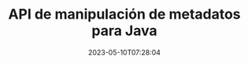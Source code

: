 ---
############################# Static ############################
layout: "product"
date: 2023-05-10T07:28:04
draft: false

product: "Metadata"
product_tag: "metadata"
platform: "Java"
platform_tag: "java"

############################# Head ############################
head_title: "API de metadatos de Java: ver, leer, exportar, editar, eliminar metadatos de documentos"
head_description: "API de metadatos de Java para ver, leer, editar, analizar, buscar, eliminar, comparar y exportar metadatos de documentos PDF Word Excel PPTX Outlook Visio Audio Video & Image."

############################# Header ############################
title: "API de manipulación de metadatos para Java"
description: "Desarrolle aplicaciones Java para crear, ver, acceder, actualizar, eliminar, buscar, comparar, reemplazar y exportar metadatos de documentos populares y formatos de imagen."
button:
    enable: true

############################# SubMenu ############################
submenu:
    enable: true
    
    left:
        img_alt: "GroupDocs.Metadata for Java"
        image: "https://www.groupdocs.cloud/templates/groupdocs/images/product-logos/groupdocs-metadata-java.png"
        product: "GroupDocs.Metadata"
        platform: "Java"
        
    middle:
        button:
            # button loop
            - link: "#overview"
              text: "Visión general"

            # button loop
            - link: "#features"
              text: "Características"

            # button loop
            - link: "#support"
              text: "Apoyo"

            # button loop
            - link: "https://products.groupdocs.app/metadata"
              text: "Demo en vivo"

            # button loop
            - link: "https://purchase.groupdocs.com/pricing/metadata/java"
              text: "Precios"

    right:
        link_download: "https://downloads.groupdocs.com/metadata"
        link_learn: "https://docs.groupdocs.com/metadata/java/"
        link_buy: "https://purchase.groupdocs.com"

############################# Overview ############################
overview:
    enable: true
    content: |
      GroupDocs.Metadata para Java es una API avanzada de administración de metadatos para manipular información de metadatos de documentos, imágenes, archivos, torrents y otros formatos de archivo. Los desarrolladores ahora pueden mejorar la funcionalidad de sus aplicaciones Java al incorporar fácilmente funciones de visualización, modificación, eliminación, extracción, búsqueda, comparación, reemplazo y exportación de metadatos dentro de todos los formatos de documentos comerciales populares, como PDF, Microsoft Office Word, hojas de cálculo de Excel, presentaciones de PowerPoint y diapositivas, correos electrónicos de Outlook, proyectos, diagramas de Visio, OneNote, imágenes, AutoCAD, Photoshop, audio, video, fuentes OpenType y metarchivos.  

      La biblioteca de metadatos de Java le ofrece funciones como búsqueda de metadatos, reemplazo de propiedades de metadatos, comparación de metadatos de formatos de archivo admitidos para identificar similitudes y diferencias. También puede editar o modificar los metadatos para una mejor gestión de la información y exportar la información de los metadatos recuperados a un archivo de Excel, un archivo CSV y un conjunto de datos. La API ofrece soporte integral para trabajar con todos los estándares de metadatos comúnmente utilizados, como propiedades de metadatos integradas, XMP, EXIF ​​y personalizadas dentro de los formatos de documentos admitidos.

      GroupDocs.Metadata para Java es compatible con todas las versiones de Java y es compatible con los sistemas operativos populares (Windows, Linux, MacOS) que pueden ejecutar el tiempo de ejecución de Java.
    tabs:
      enable: true
      
      ## TAB ONE ##
      tab_one:
        description: |
          A continuación se muestra una descripción general de GroupDocs.Metadata para Java:
      
        left:
          enable: true
          icon: "fas fa-file-image"
          title: "Trabajar con imágenes"
          content: |
            * Metadatos XMP
            * Metadatos EXIF
            * Metadatos IPTC-IIM
            * Metadatos PSD
            * Metadatos CAD
            * Analizar etiquetas IFD adicionales
        
        right:
          enable: true
          icon: "fab fa-html5"
          title: "Trabajar con audio y video"
          content: |
            * Detección de formato MP3 en tiempo de ejecución
            * Leer Letras3 Etiqueta
            * Leer información de audio MPEG
            * Leer información de encabezado AVI
            * Leer subtítulos de Matroska
            * Exportar datos a Excel o CSV
      
      ## TAB TWO ##
      tab_two:
        description: |
          GroupDocs.Metadata para Java admite lo siguiente [formatos de archivos de documentos](https://docs.groupdocs.com/metadata/java/supported-document-formats/):

        left:
          enable: true
          table:
            # table loop
            - title: "oficina de microsoft"
              content: |
                * **Word:** DOC, DOCX, DOCM, DOT, DOTX, DOTM, RTF, TXT
                * **Excel:** XLS, XLSX, XLSM, XLSB, XLTM, XLT, XLTM, XLTX, XLAM, SXC, SpreadsheetML
                * **PowerPoint:** PPT, PPTX, PPS, PPSX, PPSM, POT, POTM, POTX, PPTM
                * **Visio:** VSD, VDX, VSS, VSSX, VSX, VST, VSTX, VTX, VSDX, VDW, VSTM, VSSM, VSDM
                * **Project:** MPP
                * **Outlook:** MSG, EML, EMLX, PST, OST
                * **OneNote:** ONE

        right:
          enable: true
          table:
            # table loop
            - title: "Otros formatos"
              content: |
                * **OpenDocument**: ODT, ODS
                * **Portable**: PDF
                * **Photoshop**: PSD
                * **AutoCAD**: DWG, DXF
                * **Audio**:  MP3, WAV
                * **Video**: AVI, MOV, QT, FLV
                * **Metafiles**: EMF, WMF
                * **vCard**: VCF, VCR
                * **Imágenes**: JPG, JPEG, JPE, JP2, PNG, GIF, TIFF, WebP, BMP, DJVU, DJV, DICOM
                * **Matroska Media Container**: MKV, MKA, MK3D, WEBM
                * **Fuentes OpenType**: OTF, OTC, TTF, TTC
                * **Otros**: EPUB, ZIP, TORRENT, ASF

      ## TAB THREE ##
      tab_three:
        description: |
          GroupDocs.Metadata para .NET es compatible con los siguientes sistemas operativos, marcos y administradores de paquetes:
        
        left:
          enable: true
          table:
            # table loop
            - icon: "fab fa-windows"
              title: "Sistemas operativos"
              content: |
                * Escritorio de Windows
                * Servidor de windows
                * Windows Azure
                * linux

            # table loop
            - icon: "fas fa-code"
              title: "Marcos compatibles"
              content: |
                * .NET Framework 2.0 o superior

        right:
          enable: true
          table:
            # table loop
            - icon: "fas fa-cogs"
              title: "Administradores de paquetes"
              content: |
                * NuGet
                {tabs.tab_three.right.content.line_2}
                {tabs.tab_three.right.content.line_3}
            # table loop
            - icon: "fas fa-tools"
              title: "Entornos de desarrollo"
              content: |
                *Microsoft Visual Studio

############################# Features ############################
features:
    enable: true
    title: "Funciones de GroupDocs.Metadata para Java"

    feature:
      # feature loop
      - icon: "fas fa-copy"
        content: "Manipule metadatos integrados y personalizados y obtenga metadatos de formatos de archivo y torrents"
       
      # feature loop
      - icon: "fas fa-eye"
        content: "Acceda y elimine datos ocultos en Microsoft Word, Excel, PowerPoint y PDF"

      # feature loop
      - icon: "fas fa-bolt"
        content: "Detectar tipo de archivo de documento en tiempo de ejecución"
      
      # feature loop
      - icon: "fas fa-file-powerpoint"
        content: "Identificar/eliminar firmas digitales en Word, Excel, PDF"

      # feature loop
      - icon: "fas fa-code"
        content: "Detecte la protección con contraseña de documentos en Word, Excel, PowerPoint y PDF"

      # feature loop
      - icon: "fas fa-cloud"
        content: "Obtener miniaturas y vistas previas de imágenes de formatos admitidos y compatibilidad con contenedores multimedia Matroska"

      # feature loop
      - icon: "fas fa-remove-format"
        content: "Extraer metadatos de texto de archivos de imagen PNG"

      # feature loop
      - icon: "fas fa-comment-slash"
        content: "Admite la enumeración de cualquier tipo de metadatos y lectura de metadatos de archivos de fuentes OpenType"

      # feature loop
      - icon: "fas fa-location-arrow"
        content: "Lea la propiedad de metadatos usando la clave definida para cualquier formato admitido"

      # feature loop
      - icon: "fas fa-border-all"
        content: "Obtener/eliminar metadatos de mensajes de correo electrónico y eliminar archivos adjuntos"

      # feature loop
      - icon: "fas fa-wrench"
        content: "Lea subtítulos de Matroska y recupere metadatos de archivos de audio y video"

      # feature loop
      - icon: "fas fa-columns"
        content: "Genere vistas previas de imágenes para archivos EPUB, CAD, EML y MSG"

      # feature loop
      - icon: "fas fa-file-word"
        content: "Identificar diferencias o similitudes en metadatos de formatos admitidos por comparación"

      # feature loop
      - icon: "fas fa-envelope"
        content: "Propiedades de búsqueda de metadatos de documentos, EXIF ​​y XMP"

      # feature loop
      - icon: "fas fa-print"
        content: "Reemplace las propiedades de metadatos de Word, Excel, PowerPoint y PDF"

      # feature loop
      - icon: "fas fa-file-archive"
        content: "Exportar metadatos de formatos de archivo admitidos a Excel, CSV o DataSet"

      # feature loop
      - icon: "fas fa-lock"
        content: "Agregue o actualice las propiedades de metadatos XMP y EXIF ​​de tipos arbitrarios mediante la API de búsqueda"

      # feature loop
      - icon: "fas fa-file-code"
        content: "Manipule las propiedades de los metadatos de la imagen y elimine la información de ubicación de la foto"

      # feature loop
      - icon: "fas fa-fill-drip"
        content: "Eliminar metadatos y comentarios de informes y documentos"
        
      # feature loop
      - icon: "fas fa-file-excel"
        content: "Extracción de metadatos de archivos de Microsoft Excel a partir de Excel 95"

      # feature loop
      - icon: "fas fa-heading"
        content: "Reducción del consumo de memoria de formatos PDF, Excel e imagen"

      # feature loop
      - icon: "fas fa-project-diagram"
        content: "Actualizar propiedades de metadatos EXIF ​​en archivos WEBP, PNG y PSD"

      # feature loop
      - icon: "fas fa-cube"
        content: "Extraiga propiedades de metadatos XMP en archivos MOV, MP3 y WEBP"

      # feature loop
      - icon: "fas fa-envelope"
        content: "Agregar, actualizar y eliminar paquetes de metadatos IPTC en imágenes TIFF"

      # feature loop
      - icon: "fas fa-project-diagram"
        content: "Agregue, actualice y elimine paquetes de metadatos EXIF ​​en imágenes JPEG2000"

      # feature loop
      - icon: "fas fa-cube"
        content: "Leer etiquetas EXIF ​​y propiedades de metadatos XMP de formatos de imagen HEIC/HEIF"

      # feature loop
      - icon: "fas fa-lock"
        content: "Leer metadatos de archivos cifrados de Microsoft Project"
        
    more_feature:
      # more_feature_loop
      - title: "Obtener propiedades de metadatos de manera eficiente"
        content: |
          Con GroupDocs.Metadata para la API de Java, las propiedades de metadatos de los formatos de archivo admitidos se pueden obtener de manera bastante eficiente. El código para hacerlo es bastante simple y directo. El siguiente es un ejemplo que muestra lo fácil que es obtener las propiedades de los metadatos de un archivo MP3 usando Java:
          ```java
           try (Mp3Format mp3Format = new Mp3Format("D:\\sample.mp3")) 
          {
            System.out.printf("Album: %", mp3Format.getId3v1Properties().getAlbum());
            System.out.printf("Title: %", mp3Format.getId3v2Properties().getTitle());
          }
          ```      
      # more_feature_loop
      - title: "Recuperar datos ocultos para manipulación"
        content: "GroupDocs.Metadata para Java le brinda una forma integral de obtener y eliminar datos ocultos de archivos de Microsoft Word, Excel y PowerPoint. También puede hacer lo mismo con los documentos PDF. Puede manipular comentarios, fusionar campos, páginas ocultas, campos de formulario, anotaciones y más."

############################# Support ############################
support:
    enable: true

############################# Solutions ############################
solutions:
    enable: true
    title: "GroupDocs.Metadata ofrece API de visualización de documentos para otros entornos de desarrollo populares"

    solution:
        # solution loop
        - img_alt: "GroupDocs.Metadata for .NET"
          image: "https://www.groupdocs.cloud/templates/groupdocs/images/product-logos/groupdocs-metadata-net.png"
          product: "GroupDocs.Metadata"
          platform: ".NET"
          link: "/metadata/net/"

############################# Back to top ###############################
back_to_top:
  enable: true
---